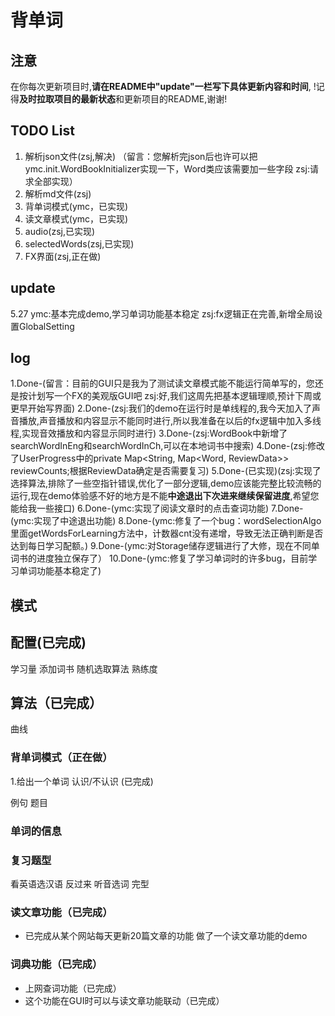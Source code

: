 # 背单词

## 注意

在你每次更新项目时,**请在README中"update"一栏写下具体更新内容和时间**,
!记得**及时拉取项目的最新状态**和更新项目的README,谢谢!

## TODO List

1. 解析json文件(zsj,解决) （留言：您解析完json后也许可以把ymc.init.WordBookInitializer实现一下，Word类应该需要加一些字段 zsj:请求全部实现）
2. 解析md文件(zsj)
3. 背单词模式(ymc，已实现)
4. 读文章模式(ymc，已实现)
5. audio(zsj,已实现)
6. selectedWords(zsj,已实现)
7. FX界面(zsj,正在做)

## update

5.27 ymc:基本完成demo,学习单词功能基本稳定 zsj:fx逻辑正在完善,新增全局设置GlobalSetting

## log

1.Done-(留言：目前的GUI只是我为了测试读文章模式能不能运行简单写的，您还是按计划写一个FX的美观版GUI吧
zsj:好,我们这周先把基本逻辑理顺,预计下周或更早开始写界面)
2.Done-(zsj:我们的demo在运行时是单线程的,我今天加入了声音播放,声音播放和内容显示不能同时进行,所以我准备在以后的fx逻辑中加入多线程,实现音效播放和内容显示同时进行)
3.Done-(zsj:WordBook中新增了searchWordInEng和searchWordInCh,可以在本地词书中搜索)
4.Done-(zsj:修改了UserProgress中的private Map<String, Map<Word, ReviewData>> reviewCounts;根据ReviewData确定是否需要复习)
5.Done-(已实现)(zsj:实现了选择算法,排除了一些空指针错误,优化了一部分逻辑,demo应该能完整比较流畅的运行,现在demo体验感不好的地方是不能**中途退出下次进来继续保留进度**,希望您能给我一些接口)
6.Done-(ymc:实现了阅读文章时的点击查词功能)
7.Done-(ymc:实现了中途退出功能)
8.Done-(ymc:修复了一个bug：wordSelectionAlgo里面getWordsForLearning方法中，计数器cnt没有递增，导致无法正确判断是否达到每日学习配额。)
9.Done-(ymc:对Storage储存逻辑进行了大修，现在不同单词书的进度独立保存了）
10.Done-(ymc:修复了学习单词时的许多bug，目前学习单词功能基本稳定了)


## 模式

## 配置(已完成)

学习量
添加词书
随机选取算法
熟练度

## 算法（已完成）

曲线

### 背单词模式（正在做）

1.给出一个单词 认识/不认识 (已完成)

例句 
题目

### 单词的信息

### 复习题型

看英语选汉语
反过来
听音选词
完型

### 读文章功能（已完成）
- 已完成从某个网站每天更新20篇文章的功能
做了一个读文章功能的demo

### 词典功能（已完成）
- 上网查词功能（已完成）
- 这个功能在GUI时可以与读文章功能联动（已完成）



